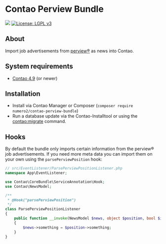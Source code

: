 Contao Perview Bundle
=======================

[![](https://img.shields.io/packagist/v/numero2/contao-perview-bundle.svg?style=flat-square)](https://packagist.org/packages/numero2/contao-perview-bundle) [![License: LGPL v3](https://img.shields.io/badge/License-LGPL%20v3-blue.svg?style=flat-square)](http://www.gnu.org/licenses/lgpl-3.0)

About
--

Import job advertisements from [perview®](https://perview.de/) as news into Contao.

System requirements
--

* [Contao 4.9](https://github.com/contao/contao) (or newer)

Installation
--

* Install via Contao Manager or Composer (`composer require numero2/contao-perview-bundle`)
* Run a database update via the Contao-Installtool or using the [contao:migrate](https://docs.contao.org/dev/reference/commands/) command.

Hooks
--

By default the bundle only imports certain information from the perview® job advertisements. If you need more meta data you can import them on your own using the `parsePerviewPosition` hook:

```php
// src/EventListener/ParsePerviewPositionListener.php
namespace App\EventListener;

use Contao\CoreBundle\ServiceAnnotation\Hook;
use Contao\NewsModel;

/**
 * @Hook("parsePerviewPosition")
 */
class ParsePerviewPositionListener
{
    public function __invoke(NewsModel $news, object $position, bool $isUpdate): void
    {
        $news->something = $position->something;
    }
}
```